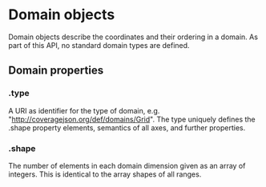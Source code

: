 # Domain objects

Domain objects describe the coordinates and their ordering in a domain.
As part of this API, no standard domain types are defined.

## Domain properties

### .type

A URI as identifier for the type of domain, e.g. "http://coveragejson.org/def/domains/Grid".
The type uniquely defines the .shape property elements, semantics of all axes, and further properties.

### .shape

The number of elements in each domain dimension given as an array of integers.
This is identical to the array shapes of all ranges.
